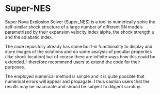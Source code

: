 # Super-NES
Super Nova Explosion Solver (Super_NES) is a tool to numerically solve the self-similar shock structure of a large number of different SN models parametrized by their expansion velocity index alpha, the shock strength u and the adiabatic index.

The code repository already has some built-in functionality to display and store images of the solutions and do some analysis of peculiar properties (like shock location) but of course there are infinite ways how this could be extended.
I therefore recommend users to extend the code for their purposes.

The employed numerical method is simple and it is quite possible that numerical errors will appear and propagate. 
I thus caution users that the results may be inaccurate and should be subject to diligent scrutiny.
